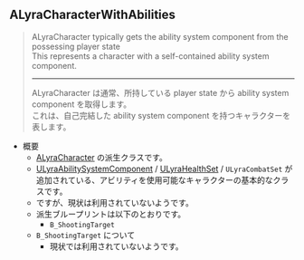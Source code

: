 ## ALyraCharacterWithAbilities

> ALyraCharacter typically gets the ability system component from the possessing player state  
> This represents a character with a self-contained ability system component.  
> 
> ----
> ALyraCharacter は通常、所持している player state から ability system component を取得します。  
> これは、自己完結した ability system component を持つキャラクターを表します。  

* 概要
	* [ALyraCharacter] の派生クラスです。
	* [ULyraAbilitySystemComponent] / [ULyraHealthSet] / `ULyraCombatSet` が追加されている、アビリティを使用可能なキャラクターの基本的なクラスです。
	* ですが、現状は利用されていないようです。
	* 派生ブループリントは以下のとおりです。
		* `B_ShootingTarget`
	* `B_ShootingTarget` について
		* 現状では利用されていないようです。

<!--- ページ内のリンク --->

<!--- 自前の画像へのリンク --->

<!--- generated --->
[ULyraAbilitySystemComponent]: ../../Lyra/GameplayAbility/ULyraAbilitySystemComponent.md#ulyraabilitysystemcomponent
[ULyraHealthSet]: ../../Lyra/GameplayAbility/ULyraHealthSet.md#ulyrahealthset
[ALyraCharacter]: ../../Lyra/GameplayFramework/ALyraCharacter.md#alyracharacter
